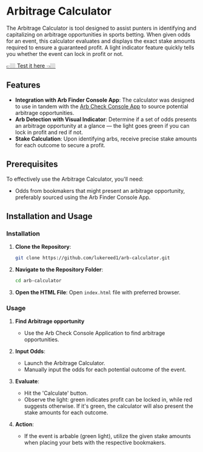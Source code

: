 # Arbitrage Calculator

The Arbitrage Calculator is tool designed to assist punters in identifying and capitalizing on arbitrage opportunities in sports betting. When given odds for an event, this calculator evaluates and displays the exact stake amounts required to ensure a guaranteed profit. A light indicator feature quickly tells you whether the event can lock in profit or not.

[👉🏼 Test it here 👈🏼](https://lukereed1.github.io/arb-calculator/)
                        
## Features

- **Integration with Arb Finder Console App**: The calculator was designed to use in tandem with the [Arb Check Console App](https://github.com/lukereed1/arb-check-console) to source potential arbitrage opportunities.
- **Arb Detection with Visual Indicator**: Determine if a set of odds presents an arbitrage opportunity at a glance — the light goes green if you can lock in profit and red if not.
- **Stake Calculation**: Upon identifying arbs, receive precise stake amounts for each outcome to secure a profit.

## Prerequisites

To effectively use the Arbitrage Calculator, you'll need:

- Odds from bookmakers that might present an arbitrage opportunity, preferably sourced using the Arb Finder Console App.

## Installation and Usage

### Installation

1. **Clone the Repository**:

   ```bash
   git clone https://github.com/lukereed1/arb-calculator.git
   ```

2. **Navigate to the Repository Folder**:

   ```bash
   cd arb-calculator
   ```

3. **Open the HTML File**:
   Open `index.html` file with preferred browser.

### Usage

1. **Find Arbitrage opportunity**

   - Use the Arb Check Console Application to find arbitrage opportunities.

2. **Input Odds**:

   - Launch the Arbitrage Calculator.
   - Manually input the odds for each potential outcome of the event.

3. **Evaluate**:

   - Hit the 'Calculate' button.
   - Observe the light: green indicates profit can be locked in, while red suggests otherwise. If it's green, the calculator will also present the stake amounts for each outcome.

4. **Action**:
   - If the event is arbable (green light), utilize the given stake amounts when placing your bets with the respective bookmakers.
